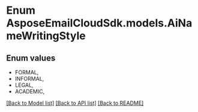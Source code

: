 # Enum AsposeEmailCloudSdk.models.AiNameWritingStyle
## Enum values
- FORMAL,
- INFORMAL,
- LEGAL,
- ACADEMIC,

[[Back to Model list]](README.md#documentation-for-models) [[Back to API list]](README.md#documentation-for-api-endpoints) [[Back to README]](README.md)


